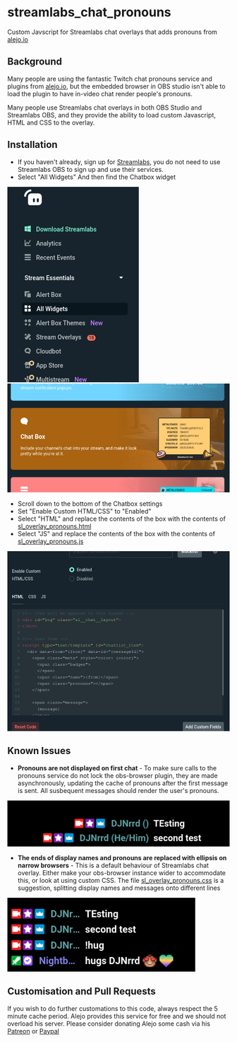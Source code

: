 # streamlabs_chat_pronouns
Custom Javscript for Streamlabs chat overlays that adds pronouns from [alejo.io](https://pronouns.alejo.io/)

## Background

Many people are using the fantastic Twitch chat pronouns service and plugins from [alejo.io](https://pronouns.alejo.io/), but the embedded browser in OBS studio isn't able to load the plugin to have in-video chat render people's pronouns.

Many people use Streamlabs chat overlays in both OBS Studio and Streamlabs OBS, and they provide the ability to load custom Javascript, HTML and CSS to the overlay.

## Installation

- If you haven't already, sign up for [Streamlabs](https://streamlabs.com/), you do not need to use Streamlabs OBS to sign up and use their services.
- Select "All Widgets" And then find the Chatbox widget

![Screenshot of All Widgets menu option](https://github.com/djnrrd/streamlabs_chat_pronouns/blob/main/res/All_Widgets_Streamlabs.png?raw=true) ![Screenshot of Chatbox option](https://github.com/djnrrd/streamlabs_chat_pronouns/blob/main/res/Select_Chatbox_Streamlabs.png?raw=true)
- Scroll down to the bottom of the Chatbox settings
- Set "Enable Custom HTML/CSS" to "Enabled"
- Select "HTML" and replace the contents of the box with the contents of [sl_overlay_pronouns.html](https://github.com/djnrrd/streamlabs_chat_pronouns/blob/main/sl_overlay_pronouns.html)
- Select "JS" and replace the contents of the box with the contents of [sl_overlay_pronouns.js](https://github.com/djnrrd/streamlabs_chat_pronouns/blob/main/sl_overlay_pronouns.js)

![Screenshot of custom HTML/CSS option](https://github.com/djnrrd/streamlabs_chat_pronouns/blob/main/res/Chat_Box_Streamlabs.png?raw=true)

## Known Issues

- **Pronouns are not displayed on first chat** - To make sure calls to the pronouns service do not lock the obs-browser plugin, they are made asynchronously, updating the cache of pronouns after the first message is sent.  All susbequent messages should render the user's pronouns. 
 
![Screenshot of first message issue](https://github.com/djnrrd/streamlabs_chat_pronouns/blob/main/res/first_load_issue.png?raw=true)

- **The ends of display names and pronouns are replaced with ellipsis on narrow browsers** - This is a default behaviour of Streamlabs chat overlay. Either make your obs-browser instance wider to accommodate this, or look at using custom CSS. The file [sl_overlay_pronouns.css](https://github.com/djnrrd/streamlabs_chat_pronouns/blob/main/sl_overlay_pronouns.css) is a suggestion, splitting display names and messages onto different lines

![Screenshot of ellipsis issue](https://github.com/djnrrd/streamlabs_chat_pronouns/blob/main/res/username_compression.png?raw=true)

## Customisation and Pull Requests

If you wish to do further customations to this code, always respect the 5 minute cache period. Alejo provides this service for free and we should not overload his server.  Please consider donating Alejo some cash via his [Patreon](https://patreon.com/alejo_47) or [Paypal](https://paypal.me/alejo47)
